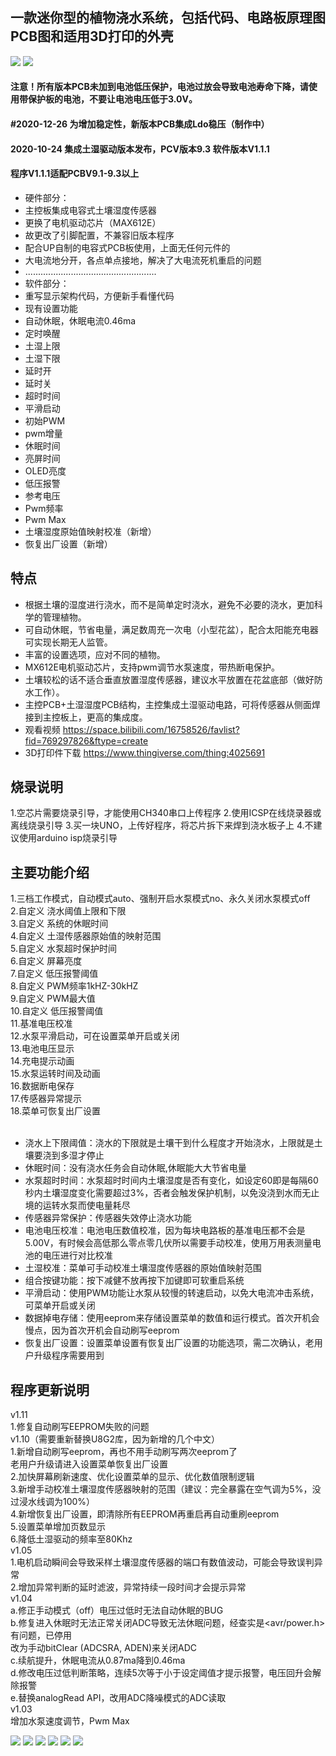 ## 一款迷你型的植物浇水系统，包括代码、电路板原理图PCB图和适用3D打印的外壳
![](https://github.com/jie326513988/Arduino-Water-the-plants/blob/master/picture/v9.2-001.png)
![](https://github.com/jie326513988/Arduino-Water-the-plants/blob/master/picture/v9.1%2B%20(6).jpg)
#### 注意！所有版本PCB未加到电池低压保护，电池过放会导致电池寿命下降，请使用带保护板的电池，不要让电池电压低于3.0V。
#### #2020-12-26 为增加稳定性，新版本PCB集成Ldo稳压（制作中）
#### 2020-10-24 集成土湿驱动版本发布，PCV版本9.3 软件版本V1.1.1
#### 程序V1.1.1适配PCBV9.1-9.3以上
*  硬件部分：
*  主控板集成电容式土壤湿度传感器
*  更换了电机驱动芯片（MAX612E）
*  故更改了引脚配置，不兼容旧版本程序
*  配合UP自制的电容式PCB板使用，上面无任何元件的
*  大电流地分开，各点单点接地，解决了大电流死机重启的问题
*  ....................................................
*  软件部分：
*  重写显示架构代码，方便新手看懂代码
*  现有设置功能
*  自动休眠，休眠电流0.46ma
*  定时唤醒
*  土湿上限
*  土湿下限
*  延时开
*  延时关
*  超时时间
*  平滑启动
*  初始PWM
*  pwm增量
*  休眠时间
*  亮屏时间
*  OLED亮度
*  低压报警
*  参考电压
*  Pwm频率
*  Pwm Max
*  土壤湿度原始值映射校准（新增）
*  恢复出厂设置（新增）

## 特点
* 根据土壤的湿度进行浇水，而不是简单定时浇水，避免不必要的浇水，更加科学的管理植物。
* 可自动休眠，节省电量，满足数周充一次电（小型花盆），配合太阳能充电器可实现长期无人监管。
* 丰富的设置选项，应对不同的植物。
* MX612E电机驱动芯片，支持pwm调节水泵速度，带热断电保护。
* 土壤较松的话不适合垂直放置湿度传感器，建议水平放置在花盆底部（做好防水工作）。
* 主控PCB+土湿湿度PCB结构，主控集成土湿驱动电路，可将传感器从侧面焊接到主控板上，更高的集成度。
* 观看视频 https://space.bilibili.com/16758526/favlist?fid=769297826&ftype=create
* 3D打印件下载 https://www.thingiverse.com/thing:4025691
## 烧录说明
1.空芯片需要烧录引导，才能使用CH340串口上传程序
2.使用ICSP在线烧录器或离线烧录引导
3.买一块UNO，上传好程序，将芯片拆下来焊到浇水板子上
4.不建议使用arduino isp烧录引导

## 主要功能介绍<br>
1.三档工作模式，自动模式auto、强制开启水泵模式no、永久关闭水泵模式off<br>
2.自定义 浇水阈值上限和下限<br>
3.自定义 系统的休眠时间<br>
4.自定义 土湿传感器原始值的映射范围<br>
5.自定义 水泵超时保护时间<br>
6.自定义 屏幕亮度<br>
7.自定义 低压报警阈值<br>
8.自定义 PWM频率1kHZ-30kHZ<br>
9.自定义 PWM最大值<br>
10.自定义 低压报警阈值<br>
11.基准电压校准<br>
12.水泵平滑启动，可在设置菜单开启或关闭<br>
13.电池电压显示<br>
14.充电提示动画<br>
15.水泵运转时间及动画<br>
16.数据断电保存<br>
17.传感器异常提示<br>
18.菜单可恢复出厂设置<br><br>

* 浇水上下限阈值：浇水的下限就是土壤干到什么程度才开始浇水，上限就是土壤要浇到多湿才停止
* 休眠时间：没有浇水任务会自动休眠,休眠能大大节省电量
* 水泵超时时间：水泵超时时间内土壤湿度是否有变化，如设定60即是每隔60秒内土壤湿度变化需要超过3%，否者会触发保护机制，以免没浇到水而无止境的运转水泵而使电量耗尽
* 传感器异常保护：传感器失效停止浇水功能
* 电池电压校准：电池电压数值校准，因为每块电路板的基准电压都不会是5.00V，有时候会高低那么零点零几伏所以需要手动校准，使用万用表测量电池的电压进行对比校准
* 土湿校准：菜单可手动校准土壤湿度传感器的原始值映射范围
* 组合按键功能：按下减健不放再按下加键即可软重启系统
* 平滑启动：使用PWM功能让水泵从较慢的转速启动，以免大电流冲击系统，可菜单开启或关闭
* 数据掉电存储：使用eeprom来存储设置菜单的数值和运行模式。首次开机会慢点，因为首次开机会自动刷写eeprom
* 恢复出厂设置：设置菜单设置有恢复出厂设置的功能选项，需二次确认，老用户升级程序需要用到
## 程序更新说明<br>
  v1.11<br>
   1.修复自动刷写EEPROM失败的问题<br>
  v1.10（需要重新替换U8G2库，因为新增的几个中文）<br>
   1.新增自动刷写eeprom，再也不用手动刷写两次eeprom了<br>
     老用户升级请进入设置菜单恢复出厂设置<br>
   2.加快屏幕刷新速度、优化设置菜单的显示、优化数值限制逻辑<br>
   3.新增手动校准土壤湿度传感器映射的范围（建议：完全暴露在空气调为5%，没过浸水线调为100%）<br>
   4.新增恢复出厂设置，即清除所有EEPROM再重启再自动重刷eeprom<br>
   5.设置菜单增加页数显示<br>
   6.降低土湿驱动的频率至80Khz<br>
  v1.05<br>
   1.电机启动瞬间会导致采样土壤湿度传感器的端口有数值波动，可能会导致误判异常<br>
   2.增加异常判断的延时滤波，异常持续一段时间才会提示异常<br>
  v1.04<br>
   a.修正手动模式（off）电压过低时无法自动休眠的BUG<br>
   b.修复进入休眠时无法正常关闭ADC导致无法休眠问题，经查实是<avr/power.h>有问题，已停用<br>
     改为手动bitClear (ADCSRA, ADEN)来关闭ADC<br>
   c.续航提升，休眠电流从0.87ma降到0.46ma<br>
   d.修改电压过低判断策略，连续5次等于小于设定阈值才提示报警，电压回升会解除报警<br>
   e.替换analogRead API，改用ADC降噪模式的ADC读取<br>
  v1.03<br>
   增加水泵速度调节，Pwm Max<br>
   
   ![](https://github.com/jie326513988/Arduino-Water-the-plants/blob/master/picture/v9.1%2B%20(1).jpg)
   ![](https://github.com/jie326513988/Arduino-Water-the-plants/blob/master/picture/v9.1%2B%20(2).jpg)
   ![](https://github.com/jie326513988/Arduino-Water-the-plants/blob/master/picture/v9.1%2B%20(3).jpg)
   ![](https://github.com/jie326513988/Arduino-Water-the-plants/blob/master/picture/v9.1%2B%20(4).jpg)
   ![](https://github.com/jie326513988/Arduino-Water-the-plants/blob/master/picture/v9.1%2B%20(5).jpg)
   ![](https://github.com/jie326513988/Arduino-Water-the-plants/blob/master/picture/v9.1%2B%20(7).jpg)

